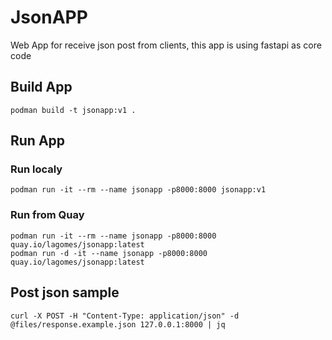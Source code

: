 # JsonAPP

Web App for receive json post from clients, this app is using fastapi as core code

## Build App
    podman build -t jsonapp:v1 .

## Run App

### Run localy
    podman run -it --rm --name jsonapp -p8000:8000 jsonapp:v1

### Run from Quay
    podman run -it --rm --name jsonapp -p8000:8000 quay.io/lagomes/jsonapp:latest
    podman run -d -it --name jsonapp -p8000:8000 quay.io/lagomes/jsonapp:latest

## Post json sample
    curl -X POST -H "Content-Type: application/json" -d @files/response.example.json 127.0.0.1:8000 | jq

